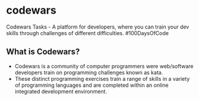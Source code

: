 # codewars
Codewars Tasks - A platform for developers, where you can train your dev skills through challenges of different difficulties. #100DaysOfCode

## What is Codewars?
- Codewars is a community of computer programmers were web/software developers train on programming challenges known as kata.
- These distinct programming exercises train a range of skills in a variety of programming languages and are completed within an online integrated development environment.


